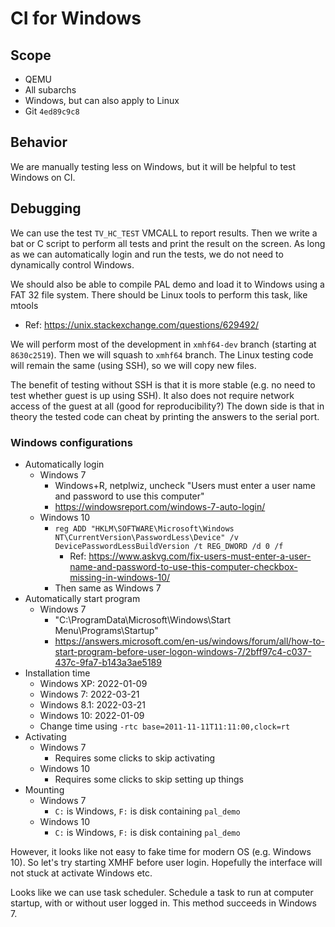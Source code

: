 # CI for Windows

## Scope
* QEMU
* All subarchs
* Windows, but can also apply to Linux
* Git `4ed89c9c8`

## Behavior
We are manually testing less on Windows, but it will be helpful to test Windows
on CI.

## Debugging

We can use the test `TV_HC_TEST` VMCALL to report results. Then we write a bat
or C script to perform all tests and print the result on the screen. As long as
we can automatically login and run the tests, we do not need to dynamically
control Windows.

We should also be able to compile PAL demo and load it to Windows using a FAT
32 file system. There should be Linux tools to perform this task, like mtools
* Ref: <https://unix.stackexchange.com/questions/629492/>

We will perform most of the development in `xmhf64-dev` branch (starting at
`8630c2519`). Then we will squash to `xmhf64` branch. The Linux testing code
will remain the same (using SSH), so we will copy new files.

The benefit of testing without SSH is that it is more stable (e.g. no need to
test whether guest is up using SSH). It also does not require network access of
the guest at all (good for reproducibility?) The down side is that in theory
the tested code can cheat by printing the answers to the serial port.

### Windows configurations

* Automatically login
	* Windows 7
		* Windows+R, netplwiz, uncheck "Users must enter a user name and
		  password to use this computer"
		* <https://windowsreport.com/windows-7-auto-login/>
	* Windows 10
		* `reg ADD "HKLM\SOFTWARE\Microsoft\Windows NT\CurrentVersion\PasswordLess\Device" /v DevicePasswordLessBuildVersion /t REG_DWORD /d 0 /f`
			* Ref: <https://www.askvg.com/fix-users-must-enter-a-user-name-and-password-to-use-this-computer-checkbox-missing-in-windows-10/>
		* Then same as Windows 7
* Automatically start program
	* Windows 7
		* "C:\ProgramData\Microsoft\Windows\Start Menu\Programs\Startup"
		* <https://answers.microsoft.com/en-us/windows/forum/all/how-to-start-program-before-user-logon-windows-7/2bff97c4-c037-437c-9fa7-b143a3ae5189>
* Installation time
	* Windows XP:  2022-01-09
	* Windows 7:   2022-03-21
	* Windows 8.1: 2022-03-21
	* Windows 10:  2022-01-09
	* Change time using `-rtc base=2011-11-11T11:11:00,clock=rt`
* Activating
	* Windows 7
		* Requires some clicks to skip activating
	* Windows 10
		* Requires some clicks to skip setting up things
* Mounting
	* Windows 7
		* `C:` is Windows, `F:` is disk containing `pal_demo`
	* Windows 10
		* `C:` is Windows, `F:` is disk containing `pal_demo`

However, it looks like not easy to fake time for modern OS (e.g. Windows 10).
So let's try starting XMHF before user login. Hopefully the interface will not
stuck at activate Windows etc.

Looks like we can use task scheduler. Schedule a task to run at computer
startup, with or without user logged in. This method succeeds in Windows 7.

